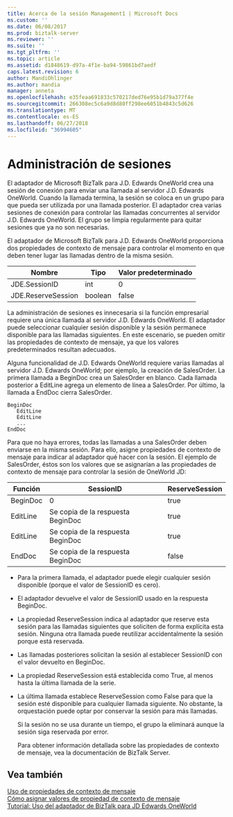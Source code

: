 ```yaml
---
title: Acerca de la sesión Management1 | Microsoft Docs
ms.custom: ''
ms.date: 06/08/2017
ms.prod: biztalk-server
ms.reviewer: ''
ms.suite: ''
ms.tgt_pltfrm: ''
ms.topic: article
ms.assetid: d1848619-d97a-4f1e-ba94-59861bd7aedf
caps.latest.revision: 6
author: MandiOhlinger
ms.author: mandia
manager: anneta
ms.openlocfilehash: e35feaa691833c570217ded76e95b1d79a377f4e
ms.sourcegitcommit: 266308ec5c6a9d8d80ff298ee6051b4843c5d626
ms.translationtype: MT
ms.contentlocale: es-ES
ms.lasthandoff: 06/27/2018
ms.locfileid: "36994605"
---
```

# <a name="about-session-management"></a>Administración de sesiones
El adaptador de Microsoft BizTalk para J.D. Edwards OneWorld crea una sesión de conexión para enviar una llamada al servidor J.D. Edwards OneWorld. Cuando la llamada termina, la sesión se coloca en un grupo para que pueda ser utilizada por una llamada posterior. El adaptador crea varias sesiones de conexión para controlar las llamadas concurrentes al servidor J.D. Edwards OneWorld. El grupo se limpia regularmente para quitar sesiones que ya no son necesarias.  
  
 El adaptador de Microsoft BizTalk para J.D. Edwards OneWorld proporciona dos propiedades de contexto de mensaje para controlar el momento en que deben tener lugar las llamadas dentro de la misma sesión.  
  
|Nombre|Tipo|Valor predeterminado|  
|----------|----------|-------------|  
|JDE.SessionID|int|0|  
|JDE.ReserveSession|boolean|false|  
  
 La administración de sesiones es innecesaria si la función empresarial requiere una única llamada al servidor J.D. Edwards OneWorld. El adaptador puede seleccionar cualquier sesión disponible y la sesión permanece disponible para las llamadas siguientes. En este escenario, se pueden omitir las propiedades de contexto de mensaje, ya que los valores predeterminados resultan adecuados.  
  
 Alguna funcionalidad de J.D. Edwards OneWorld requiere varias llamadas al servidor J.D. Edwards OneWorld; por ejemplo, la creación de SalesOrder. La primera llamada a BeginDoc crea un SalesOrder en blanco. Cada llamada posterior a EditLine agrega un elemento de línea a SalesOrder. Por último, la llamada a EndDoc cierra SalesOrder.  
  
```  
BeginDoc  
   EditLine  
   EditLine  
   ...  
EndDoc  
```  
  
 Para que no haya errores, todas las llamadas a una SalesOrder deben enviarse en la misma sesión. Para ello, asigne propiedades de contexto de mensaje para indicar al adaptador qué hacer con la sesión. El ejemplo de SalesOrder, éstos son los valores que se asignarían a las propiedades de contexto de mensaje para controlar la sesión de OneWorld JD:  
  
|Función|SessionID|ReserveSession|  
|--------------|---------------|--------------------|  
|BeginDoc|0|true|  
|EditLine|Se copia de la respuesta BeginDoc|true|  
|EditLine|Se copia de la respuesta BeginDoc|true|  
|EndDoc|Se copia de la respuesta BeginDoc|false|  
  
- Para la primera llamada, el adaptador puede elegir cualquier sesión disponible (porque el valor de SessionID es cero).  
  
- El adaptador devuelve el valor de SessionID usado en la respuesta BeginDoc.  
  
- La propiedad ReserveSession indica al adaptador que reserve esta sesión para las llamadas siguientes que soliciten de forma explícita esta sesión. Ninguna otra llamada puede reutilizar accidentalmente la sesión porque está reservada.  
  
- Las llamadas posteriores solicitan la sesión al establecer SessionID con el valor devuelto en BeginDoc.  
  
- La propiedad ReserveSession está establecida como True, al menos hasta la última llamada de la serie.  
  
- La última llamada establece ReserveSession como False para que la sesión esté disponible para cualquier llamada siguiente. No obstante, la orquestación puede optar por conservar la sesión para más llamadas.  
  
  Si la sesión no se usa durante un tiempo, el grupo la eliminará aunque la sesión siga reservada por error.  
  
  Para obtener información detallada sobre las propiedades de contexto de mensaje, vea la documentación de BizTalk Server.  
  
## <a name="see-also"></a>Vea también  
 [Uso de propiedades de contexto de mensaje](../core/using-message-context-properties2.md)   
 [Cómo asignar valores de propiedad de contexto de mensaje](../core/how-to-assign-message-context-property-values2.md)   
 [Tutorial: Uso del adaptador de BizTalk para JD Edwards OneWorld](../core/tutorial-using-the-biztalk-adapter-for-jd-edwards-oneworld.md)